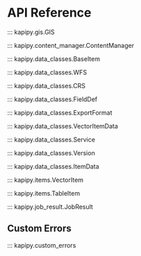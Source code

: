 # API Reference

::: kapipy.gis.GIS

::: kapipy.content_manager.ContentManager

::: kapipy.data_classes.BaseItem  
 
::: kapipy.data_classes.WFS  

::: kapipy.data_classes.CRS  

::: kapipy.data_classes.FieldDef  

::: kapipy.data_classes.ExportFormat  

::: kapipy.data_classes.VectorItemData  

::: kapipy.data_classes.Service  

::: kapipy.data_classes.Version  

::: kapipy.data_classes.ItemData  

::: kapipy.items.VectorItem

::: kapipy.items.TableItem

::: kapipy.job_result.JobResult

## Custom Errors

::: kapipy.custom_errors